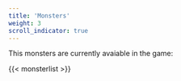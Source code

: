 ```yaml
---
title: 'Monsters'
weight: 3
scroll_indicator: true
---
```

This monsters are currently avaiable in the game:

{{< monsterlist >}}